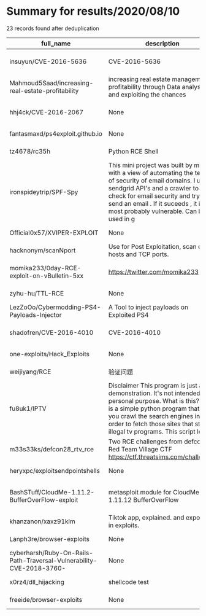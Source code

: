 
# Summary for results/2020/08/10
    
23 records found after deduplication

| full_name | description | html_url | matched_list | matched_count | pushed_at | size | stargazers_count | language | forks_count | vul_ids |
|----------------------------------------------------------------------|------------------------------------------------------------------------------------------------------------------------------------------------------------------------------------------------------------------------------------------------------------------|-----------------------------------------------------------------------------------------|---------------------------------------------|-----------------|---------------------------|--------|--------------------|------------------|---------------|-------------------|
| insuyun/CVE-2016-5636 | CVE-2016-5636 | https://github.com/insuyun/CVE-2016-5636 | ['cve-2'] | 1 | 2020-08-10 07:27:53+00:00 | 693 | 3 | Python | 1 | ['CVE-2016-5636'] |
| Mahmoud5Saad/increasing-real-estate-profitability | increasing real estate management profitability through Data analysis and exploiting the chances | https://github.com/Mahmoud5Saad/increasing-real-estate-profitability | ['exploit'] | 1 | 2020-08-10 14:26:24+00:00 | 1246 | 1 | Jupyter Notebook | 0 | [] |
| hhj4ck/CVE-2016-2067 | None | https://github.com/hhj4ck/CVE-2016-2067 | ['cve-2'] | 1 | 2020-08-10 23:32:18+00:00 | 18 | 2 | C | 0 | ['CVE-2016-2067'] |
| fantasmaxd/ps4exploit.github.io | None | https://github.com/fantasmaxd/ps4exploit.github.io | ['exploit'] | 1 | 2020-08-10 22:32:29+00:00 | 222 | 0 | HTML | 0 | [] |
| tz4678/rc35h | Python RCE Shell | https://github.com/tz4678/rc35h | ['rce'] | 1 | 2020-08-10 20:04:00+00:00 | 7 | 0 | Python | 0 | [] |
| ironspideytrip/SPF-Spy | This mini project was built by me with a view of automating the testing of security of email domains. I use sendgrid API's and a crawler to check for email security and try to send an email . If it suceeds , it is most probably vulnerable. Can be used in g | https://github.com/ironspideytrip/SPF-Spy | ['vulnerability poc'] | 1 | 2020-08-10 18:31:13+00:00 | 4 | 1 | Python | 1 | [] |
| Official0x57/XVIPER-EXPLOIT | None | https://github.com/Official0x57/XVIPER-EXPLOIT | ['exploit'] | 1 | 2020-08-10 21:15:09+00:00 | 15589 | 0 | | 0 | [] |
| hacknonym/scanNport | Use for Post Exploitation, scan of hosts and TCP ports. | https://github.com/hacknonym/scanNport | ['exploit'] | 1 | 2020-08-10 18:48:53+00:00 | 30 | 1 | Shell | 2 | [] |
| momika233/0day-RCE-exploit-on-vBulletin-5xx | https://twitter.com/momika233 | https://github.com/momika233/0day-RCE-exploit-on-vBulletin-5xx | ['0day', 'exploit', 'rce'] | 3 | 2020-08-10 16:52:21+00:00 | 196 | 1 | | 0 | [] |
| zyhu-hu/TTL-RCE | None | https://github.com/zyhu-hu/TTL-RCE | ['rce'] | 1 | 2020-08-10 15:17:13+00:00 | 0 | 0 | | 0 | [] |
| LezZoOo/Cybermodding-PS4-Payloads-Injector | A Tool to inject payloads on Exploited PS4 | https://github.com/LezZoOo/Cybermodding-PS4-Payloads-Injector | ['exploit'] | 1 | 2020-08-10 14:49:24+00:00 | 865 | 0 | C# | 0 | [] |
| shadofren/CVE-2016-4010 | CVE-2016-4010 | https://github.com/shadofren/CVE-2016-4010 | ['cve-2'] | 1 | 2020-08-10 14:23:04+00:00 | 8 | 0 | PHP | 0 | ['CVE-2016-4010'] |
| one-exploits/Hack_Exploits | None | https://github.com/one-exploits/Hack_Exploits | ['exploit'] | 1 | 2020-08-10 04:03:12+00:00 | 14 | 0 | Python | 0 | [] |
| weijiyang/RCE | 验证问题 | https://github.com/weijiyang/RCE | ['rce'] | 1 | 2020-08-10 09:58:35+00:00 | 0 | 0 | | 0 | [] |
| fu8uk1/IPTV | Disclaimer This program is just a demonstration. It's not intended for personal purpose. What is this? IPTV is a simple python program that let you crawl the search engines in order to fetch those sites that stream illegal tv programs. This script levera | https://github.com/fu8uk1/IPTV | ['exploit'] | 1 | 2020-08-10 09:33:53+00:00 | 221 | 1 | Python | 0 | [] |
| m33s33ks/defcon28_rtv_rce | Two RCE challenges from defcon28 Red Team Village CTF https://ctf.threatsims.com/challenges | https://github.com/m33s33ks/defcon28_rtv_rce | ['rce'] | 1 | 2020-08-10 07:36:38+00:00 | 12 | 0 | Python | 0 | [] |
| heryxpc/exploitsendpointshells | None | https://github.com/heryxpc/exploitsendpointshells | ['exploit'] | 1 | 2020-08-10 04:56:34+00:00 | 16 | 0 | PHP | 0 | [] |
| BashSTuff/CloudMe-1.11.2-BufferOverFlow-exploit | metasploit module for CloudMe 1.11.12 BufferOverFlow | https://github.com/BashSTuff/CloudMe-1.11.2-BufferOverFlow-exploit | ['exploit', 'metasploit module OR payload'] | 2 | 2020-08-10 11:37:44+00:00 | 141 | 0 | Ruby | 0 | [] |
| khanzanon/xaxz91klm | Tiktok app, explained. and exposed in exploits. | https://github.com/khanzanon/xaxz91klm | ['exploit'] | 1 | 2020-08-10 20:33:26+00:00 | 808 | 0 | | 0 | [] |
| Lanph3re/browser-exploits | None | https://github.com/Lanph3re/browser-exploits | ['exploit'] | 1 | 2020-08-10 17:50:16+00:00 | 9 | 0 | HTML | 0 | [] |
| cyberharsh/Ruby-On-Rails-Path-Traversal-Vulnerability-CVE-2018-3760- | None | https://github.com/cyberharsh/Ruby-On-Rails-Path-Traversal-Vulnerability-CVE-2018-3760- | ['cve-2'] | 1 | 2020-08-10 11:19:45+00:00 | 38 | 2 | Dockerfile | 1 | ['CVE-2018-3760'] |
| x0rz4/dll_hijacking | shellcode test | https://github.com/x0rz4/dll_hijacking | ['shellcode'] | 1 | 2020-08-10 05:39:17+00:00 | 20 | 4 | C++ | 2 | [] |
| freeide/browser-exploits | None | https://github.com/freeide/browser-exploits | ['exploit'] | 1 | 2020-08-10 17:50:16+00:00 | 9 | 0 | | 0 | [] |
